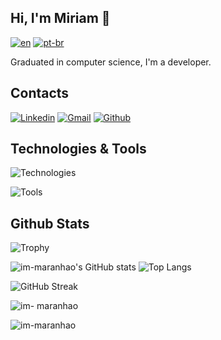 ## Hi, I'm Miriam 👋

[![en](https://img.shields.io/badge/lang-en-red.svg)](README.md)
[![pt-br](https://img.shields.io/badge/lang-pt--br-green.svg)](README.pt-br.md)

Graduated in computer science, I'm a developer.

## Contacts

[![Linkedin](https://img.shields.io/badge/LinkedIn-0A66C2.svg?style=for-the-badge&logo=LinkedIn&logoColor=white)](https://www.linkedin.com/in/miriam-maranhão/)
[![Gmail](https://img.shields.io/badge/Gmail-EA4335.svg?style=for-the-badge&logo=Gmail&logoColor=white)](mailto:mar4nhao@gmail.com)
[![Github](https://img.shields.io/badge/GitHub-181717.svg?style=for-the-badge&logo=GitHub&logoColor=white)](https://github.com/im-maranhao)


## Technologies & Tools

![Technologies](https://skillicons.dev/icons?i=css,git,html,js,mysql,python,php,laravel,java)

![Tools](https://skillicons.dev/icons?i=github,postman,vscode,figma)

## Github Stats

![Trophy](https://github-profile-trophy.vercel.app/?username=im-maranhao&theme=gruvbox&column=7)

![im-maranhao's GitHub stats](https://github-readme-stats.vercel.app/api?username=im-maranhao&count_private=true&show_icons=true&theme=gruvbox)
![Top Langs](https://github-readme-stats.vercel.app/api/top-langs/?username=im-maranhao&langs_count=8&layout=compact&theme=gruvbox)

![GitHub Streak](https://streak-stats.demolab.com/?user=im-maranhao&theme=gruvbox)

<p><img align="center" src="https://github-readme-stats.vercel.app/api/top-langs?username=im-maranhao&show_icons=true&locale=en&layout=compact" alt="im- maranhao" /></p>

<p><img align="center" src="https://github-readme-streak-stats.herokuapp.com/?user=im-maranhao&" alt="im-maranhao " /></p>
